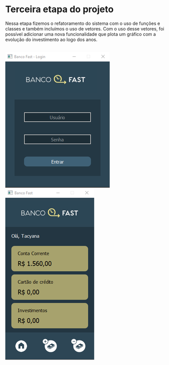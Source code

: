 # Terceira etapa do projeto

Nessa etapa fizemos o refatoramento do sistema com o uso de funções e classes e também incluímos o uso de vetores. Com o uso desse vetores, foi possível adicionar uma nova funcionalidade que plota um gráfico com a evolução do investimento ao logo dos anos.

<br>
<div>
  <img src="https://raw.githubusercontent.com/genesluna/ads-cesmac/main/fast-bank/client/assets/images/login_screen.png" alt="Login screen"/>
  <img src="https://raw.githubusercontent.com/genesluna/ads-cesmac/main/fast-bank/client/assets/images/home_screen.png" alt="Home screen"/>
</div>
